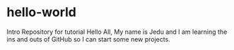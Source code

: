 # hello-world
Intro Repository for tutorial
Hello All,
My name is Jedu and I am learning the ins and outs of GitHub so I can start some new projects.
